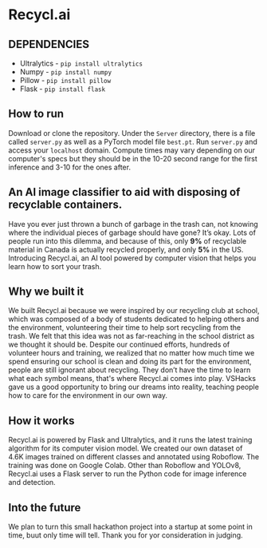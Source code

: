 # Recycl.ai

## DEPENDENCIES
- Ultralytics - `pip install ultralytics`
- Numpy - `pip install numpy`
- Pillow - `pip install pillow`
- Flask - `pip install flask`
## How to run
Download or clone the repository. Under the `Server` directory, there is a file called `server.py` as well as a PyTorch model file `best.pt`. Run `server.py` and access your `localhost` domain. Compute times may vary depending on our computer's specs but they should be in the 10-20 second range for the first inference and 3-10 for the ones after.

## An AI image classifier to aid with disposing of recyclable containers.
Have you ever just thrown a bunch of garbage in the trash can, not knowing where the individual pieces of garbage should have gone? It’s okay. Lots of people run into this dilemma, and because of this, only **9%** of recyclable material in Canada is actually recycled properly, and only **5%** in the US. Introducing Recycl.ai, an AI tool powered by computer vision that helps you learn how to sort your trash. 
## Why we built it
We built Recycl.ai because we were inspired by our recycling club at school, which was composed of a body of students dedicated to helping others and the environment, volunteering their time to help sort recycling from the trash. We felt that this idea was not as far-reaching in the school district as we thought it should be. Despite our continued efforts, hundreds of volunteer hours and training, we realized that no matter how much time we spend ensuring our school is clean and doing its part for the environment, people are still ignorant about recycling. They don’t have the time to learn what each symbol means, that's where Recycl.ai comes into play. VSHacks gave us a good opportunity to bring our dreams into reality, teaching people how to care for the environment in our own way. 

## How it works
Recycl.ai is powered by Flask and Ultralytics, and it runs the latest training algorithm for its computer vision model. We created our own dataset of 4.6K images trained on different classes and annotated using Roboflow. The training was done on Google Colab. Other than Roboflow and YOLOv8, Recycl.ai uses a Flask server to run the Python code for image inference and detection.

## Into the future
We plan to turn this small hackathon project into a startup at some point in time, buut only time will tell. Thank you for yor consideration in judging. 